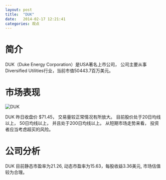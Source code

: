 ```yaml
---
layout: post
title:  "DUK"
date:   2014-02-17 12:21:41
categories: 观点
---
```


# 简介
DUK（Duke Energy Corporation）是USA著名上市公司，
公司主要从事Diversified Utilities行业，当前市值50443.7百万美元。

# 市场表现

![DUK](http://finviz.com/chart.ashx?t=DUK&ty=c&ta=1&p=d&s=l)

DUK 昨日收盘价 $71.45，
交易量较正常情况有所放大。
目前股价处于20日均线以上，
50日均线以上，
并且处于200日均线以上。
从短期市场走势来看，
投资者应当考虑超买的风险。

# 公司分析
DUK 目前静态市盈率为21.26, 动态市盈率为15.63，每股收益3.36美元,
市场估值较为合理。
